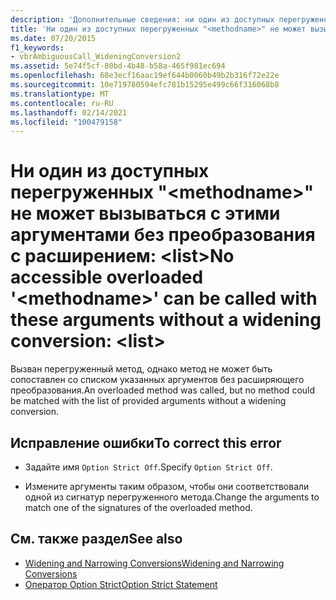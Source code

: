 ```yaml
---
description: 'Дополнительные сведения: ни один из доступных перегруженных " <methodname> " не может вызываться с этими аргументами без расширяющего преобразования: <list>'
title: 'Ни один из доступных перегруженных "<methodname>" не может вызываться с этими аргументами без преобразования с расширением:  <list>'
ms.date: 07/20/2015
f1_keywords:
- vbrAmbiguousCall_WideningConversion2
ms.assetid: 5e74f5cf-80bd-4b48-b58a-465f981ec694
ms.openlocfilehash: 68e3ecf16aac19ef644b0060b49b2b316f72e22e
ms.sourcegitcommit: 10e719780594efc781b15295e499c66f316068b8
ms.translationtype: MT
ms.contentlocale: ru-RU
ms.lasthandoff: 02/14/2021
ms.locfileid: "100479158"
---
```

# <a name="no-accessible-overloaded-methodname-can-be-called-with-these-arguments-without-a-widening-conversion-list"></a><span data-ttu-id="a7857-103">Ни один из доступных перегруженных "\<methodname>" не может вызываться с этими аргументами без преобразования с расширением: \<list></span><span class="sxs-lookup"><span data-stu-id="a7857-103">No accessible overloaded '\<methodname>' can be called with these arguments without a widening conversion: \<list></span></span>

<span data-ttu-id="a7857-104">Вызван перегруженный метод, однако метод не может быть сопоставлен со списком указанных аргументов без расширяющего преобразования.</span><span class="sxs-lookup"><span data-stu-id="a7857-104">An overloaded method was called, but no method could be matched with the list of provided arguments without a widening conversion.</span></span>  
  
## <a name="to-correct-this-error"></a><span data-ttu-id="a7857-105">Исправление ошибки</span><span class="sxs-lookup"><span data-stu-id="a7857-105">To correct this error</span></span>  
  
- <span data-ttu-id="a7857-106">Задайте имя `Option Strict Off`.</span><span class="sxs-lookup"><span data-stu-id="a7857-106">Specify `Option Strict Off`.</span></span>  
  
- <span data-ttu-id="a7857-107">Измените аргументы таким образом, чтобы они соответствовали одной из сигнатур перегруженного метода.</span><span class="sxs-lookup"><span data-stu-id="a7857-107">Change the arguments to match one of the signatures of the overloaded method.</span></span>  
  
## <a name="see-also"></a><span data-ttu-id="a7857-108">См. также раздел</span><span class="sxs-lookup"><span data-stu-id="a7857-108">See also</span></span>

- [<span data-ttu-id="a7857-109">Widening and Narrowing Conversions</span><span class="sxs-lookup"><span data-stu-id="a7857-109">Widening and Narrowing Conversions</span></span>](../programming-guide/language-features/data-types/widening-and-narrowing-conversions.md)
- [<span data-ttu-id="a7857-110">Оператор Option Strict</span><span class="sxs-lookup"><span data-stu-id="a7857-110">Option Strict Statement</span></span>](../language-reference/statements/option-strict-statement.md)
